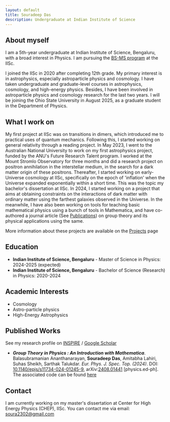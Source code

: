```yaml
---
layout: default
title: Souradeep Das
description: Undergraduate at Indian Institute of Science
---
```


<h2>About myself</h2>

I am a 5th-year undergraduate at Indian Institute of Science, Bengaluru, with a broad interest in Physics. I am pursuing the <a href='https://bs-ug.iisc.ac.in/'>BS-MS program</a> at the IISc.

I joined the IISc in 2020 after completing 12th grade. My primary interest is in astrophysics, especially astroparticle physics and cosmology. I have taken undergraduate and graduate-level courses in astrophysics, cosmology, and high-energy physics. Besides, I have been involved in astroparticle physics and cosmology research for the last two years. I will be joining the Ohio State University in August 2025, as a graduate student in the Department of Physics.

<h2>What I work on</h2>

My first project at IISc was on transitions in dimers, which introduced me to practical uses of quantum mechanics. Following this, I started working on general relativity through a reading project. In May 2023, I went to the Australian National University to work on my first astrophysics project, funded by the ANU's Future Research Talent program. I worked at the Mount Stromlo Observatory for three months and did a research project on positron annihilation in the interstellar medium, in the search for a dark matter origin of these positrons. Thereafter, I started working on early-Universe cosmology at IISc, specifically on the epoch of 'inflation' when the Universe expanded exponentially within a short time. This was the topic my bachelor's dissertation at IISc. In 2024, I started working on a project that aims at obtaining constraints on the interactions of dark matter with ordinary matter using the farthest galaxies observed in the Universe. In the meanwhile, I have also been working on tools for teaching basic mathematical physics using a bunch of tools in Mathematica, and have co-authored a journal article (See [Publications](publications)) on group theory and its physical applications using the same.

More information about these projects are available on the <a href='projects.html'>Projects</a> page

## Education
* **Indian Institute of Science, Bengaluru** - Master of Science in Physics: 2024-2025 (expected)
* **Indian Institute of Science, Bengaluru** - Bachelor of Science (Research) in Physics: 2020-2024

## Academic Interests

* Cosmology
* Astro-particle physics
* High-Energy Astrophysics

## Published Works
See my research profile on [INSPIRE](https://inspirehep.net/authors/2806415) / [Google Scholar](https://scholar.google.com/citations?user=tiRjT-wAAAAJ&hl=en&oi=ao)

* ***Group Theory in Physics : An Introduction with Mathematica***. Balasubramanian Ananthanarayan, **Souradeep Das**, Amitabha Lahiri, Suhas Sheikh, Sarthak Talukdar. _Eur. Phys. J. Spec. Top. (2024)_.  DOI: [10.1140/epjs/s11734-024-01245-9](https://doi.org/10.1140/epjs/s11734-024-01245-9), arXiv:[2408.01441](https://arxiv.org/abs/2408.01441) [physics.ed-ph]. The associated code can be found [here](https://github.com/iisc-ug-20/Group_Theory_for_Mathematica)


## Contact
I am currently working on my master's dissertation at Center for High Energy Physics (CHEP), IISc. You can contact me via email: [soura2302@gmail.com](mailto:soura2302@gmail.com)
